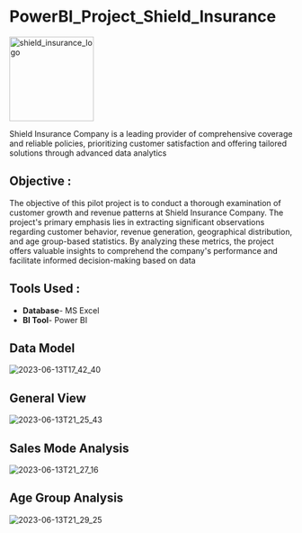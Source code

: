 # PowerBI_Project_Shield_Insurance

<img src="https://github.com/Siddarameshwaruh/PowerBI_Project-Insurance_Dashboard/assets/127327782/c3f20d60-82ae-40d7-be05-a2a4c94555bf" alt="shield_insurance_logo" width="150" height="150">

Shield Insurance Company is a leading provider of comprehensive coverage and reliable policies, prioritizing customer satisfaction and offering tailored solutions through advanced data analytics

## Objective : 

The objective of this pilot project is to conduct a thorough examination of customer growth and revenue patterns at Shield Insurance Company. The project's primary emphasis lies in extracting significant observations regarding customer behavior, revenue generation, geographical distribution, and age group-based statistics. By analyzing these metrics, the project offers valuable insights to comprehend the company's performance and facilitate informed decision-making based on data

## Tools Used : 

- **Database**- MS Excel 
- **BI Tool**- Power BI 

## Data Model 

![2023-06-13T17_42_40](https://github.com/Siddarameshwaruh/PowerBI_Project-Insurance_Dashboard/assets/127327782/f405e1a9-817d-43b0-8dc3-4edb9dcf9760)

## General View 

![2023-06-13T21_25_43](https://github.com/Siddarameshwaruh/PowerBI_Project-Insurance_Dashboard/assets/127327782/c05fc2be-d90b-4e12-8564-6a4f5be07dd5)

## Sales Mode Analysis 

![2023-06-13T21_27_16](https://github.com/Siddarameshwaruh/PowerBI_Project-Insurance_Dashboard/assets/127327782/bea08e55-8201-4a74-8135-bd706580f721)

## Age Group Analysis 

![2023-06-13T21_29_25](https://github.com/Siddarameshwaruh/PowerBI_Project-Insurance_Dashboard/assets/127327782/318d7db4-2a17-4c6e-82b0-4df7cd52914e)

